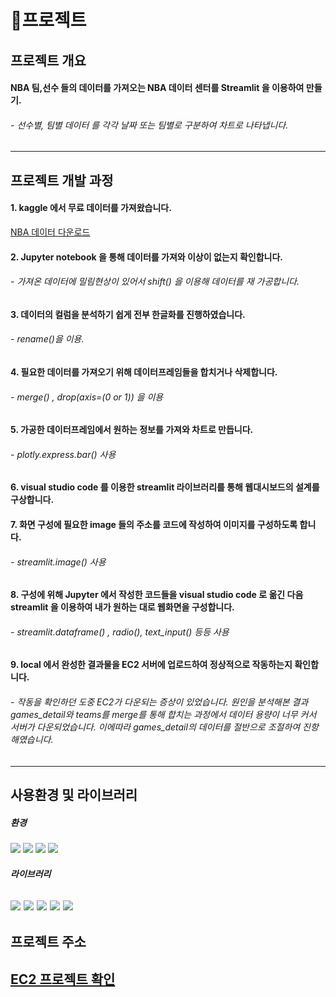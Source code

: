 # 🏀프로젝트

## 프로젝트 개요
#### NBA 팀,선수 들의 데이터를 가져오는 NBA 데이터 센터를 Streamlit 을 이용하여 만들기.
###### - 선수별, 팀별 데이터 를 각각 날짜 또는 팀별로 구분하여 차트로 나타냅니다.
---

## 프로젝트 개발 과정
#### 1. kaggle 에서 무료 데이터를 가져왔습니다.
[NBA 데이터 다운로드](https://www.kaggle.com/datasets/nathanlauga/nba-games?resource=download&select=teams.csv)

#### 2. Jupyter notebook 을 통해 데이터를 가져와 이상이 없는지 확인합니다.
###### - 가져온 데이터에 밀림현상이 있어서 shift() 을 이용해 데이터를 재 가공합니다.

#### 3. 데이터의 컬럼을 분석하기 쉽게 전부 한글화를 진행하였습니다.
###### - rename()을 이용.

#### 4. 필요한 데이터를 가져오기 위해 데이터프레임들을 합치거나 삭제합니다.
###### - merge() , drop(axis=(0 or 1)) 을 이용

#### 5. 가공한 데이터프레임에서 원하는 정보를 가져와 차트로 만듭니다.
###### - plotly.express.bar() 사용

#### 6. visual studio code 를 이용한 streamlit 라이브러리를 통해 웹대시보드의 설계를 구상합니다.

#### 7. 화면 구성에 필요한 image 들의 주소를 코드에 작성하여 이미지를 구성하도록 합니다.
###### - streamlit.image() 사용

#### 8. 구성에 위해 Jupyter 에서 작성한 코드들을 visual studio code 로 옮긴 다음 streamlit 을 이용하여 내가 원하는 대로 웹화면을 구성합니다.
###### - streamlit.dataframe() , radio(), text_input() 등등 사용

#### 9. local 에서 완성한 결과물을 EC2 서버에 업로드하여 정상적으로 작동하는지 확인합니다.
###### - 작동을 확인하던 도중 EC2가 다운되는 증상이 있었습니다. 원인을 분석해본 결과 games_detail와 teams를 merge를 통해 합치는 과정에서 데이터 용량이 너무 커서 서버가 다운되었습니다. 이에따라 games_detail의 데이터를 절반으로 조절하여 진항해였습니다.
---

## 사용환경 및 라이브러리
##### 환경
<img src="https://img.shields.io/badge/Windows-0078D6?style=for-the-badge&logo=Windows&logoColor=white"> <img src="https://img.shields.io/badge/Amazon EC2-FF9900.svg?style=for-the-badge&logo=Amazon EC2&logoColor=white"/> <img src="https://img.shields.io/badge/Python-3776AB.svg?style=for-the-badge&logo=Python3.8&logoColor=white"/> <img src="https://img.shields.io/badge/Jupyter-F37626.svg?style=for-the-badge&logo=Jupyter&logoColor=white"/> 

##### 라이브러리
<img src="https://img.shields.io/badge/Python-3776AB.svg?style=for-the-badge&logo=Python&logoColor=white"/> <img src="https://img.shields.io/badge/Streamlit-FF4B4B.svg?style=for-the-badge&logo=Streamlit&logoColor=white"/> <img src="https://img.shields.io/badge/pandas-150458.svg?style=for-the-badge&logo=pandas&logoColor=white"/> <img src="https://img.shields.io/badge/Plotly-3F4F75.svg?style=for-the-badge&logo=Plotly&logoColor=white"/> <img src="https://img.shields.io/badge/NumPy-013243.svg?style=for-the-badge&logo=NumPy&logoColor=white"/>
---

## 프로젝트 주소
[EC2 프로젝트 확인](http://ec2-3-39-251-194.ap-northeast-2.compute.amazonaws.com:8501/)
---



